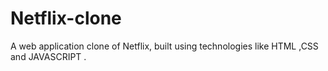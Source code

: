 # Netflix-clone
A web application clone of Netflix, built using technologies like HTML ,CSS and JAVASCRIPT .
